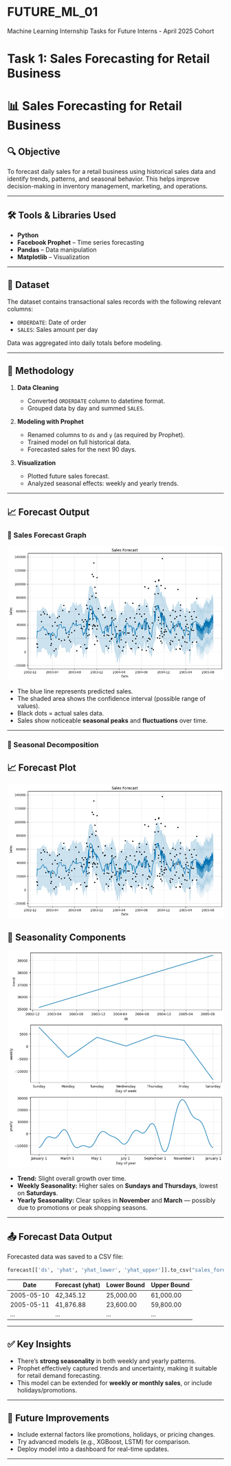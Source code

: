 # FUTURE_ML_01
Machine Learning Internship Tasks for Future Interns - April 2025 Cohort
# Task 1: Sales Forecasting for Retail Business

# 📊 Sales Forecasting for Retail Business

## 🔍 Objective
To forecast daily sales for a retail business using historical sales data and identify trends, patterns, and seasonal behavior. This helps improve decision-making in inventory management, marketing, and operations.

---

## 🛠 Tools & Libraries Used
- **Python**
- **Facebook Prophet** – Time series forecasting
- **Pandas** – Data manipulation
- **Matplotlib** – Visualization

---

## 📁 Dataset
The dataset contains transactional sales records with the following relevant columns:
- `ORDERDATE`: Date of order
- `SALES`: Sales amount per day

Data was aggregated into daily totals before modeling.

---

## 🧪 Methodology

1. **Data Cleaning**
   - Converted `ORDERDATE` column to datetime format.
   - Grouped data by day and summed `SALES`.

2. **Modeling with Prophet**
   - Renamed columns to `ds` and `y` (as required by Prophet).
   - Trained model on full historical data.
   - Forecasted sales for the next 90 days.

3. **Visualization**
   - Plotted future sales forecast.
   - Analyzed seasonal effects: weekly and yearly trends.

---

## 📈 Forecast Output

### 🔮 Sales Forecast Graph

![Sales Forecast](images/sales_forecast_plot.png)

- The blue line represents predicted sales.
- The shaded area shows the confidence interval (possible range of values).
- Black dots = actual sales data.
- Sales show noticeable **seasonal peaks** and **fluctuations** over time.

---

### 📅 Seasonal Decomposition

## 📈 Forecast Plot
![Sales Forecast](images/sales_forecast_plot.png)

## 🔄 Seasonality Components
![Seasonality](images/seasonality_components.png)


- **Trend:** Slight overall growth over time.
- **Weekly Seasonality:** Higher sales on **Sundays and Thursdays**, lowest on **Saturdays**.
- **Yearly Seasonality:** Clear spikes in **November** and **March** — possibly due to promotions or peak shopping seasons.

---
## 📤 Forecast Data Output
Forecasted data was saved to a CSV file:
```python
forecast[['ds', 'yhat', 'yhat_lower', 'yhat_upper']].to_csv("sales_forecast.csv", index=False)
```

| Date       | Forecast (yhat) | Lower Bound | Upper Bound |
|------------|-----------------|-------------|-------------|
| 2005-05-10 | 42,345.12       | 25,000.00   | 61,000.00   |
| 2005-05-11 | 41,876.88       | 23,600.00   | 59,800.00   |
| ...        | ...             | ...         | ...         |

---

## ✅ Key Insights
- There’s **strong seasonality** in both weekly and yearly patterns.
- Prophet effectively captured trends and uncertainty, making it suitable for retail demand forecasting.
- This model can be extended for **weekly or monthly sales**, or include holidays/promotions.

---

## 📌 Future Improvements
- Include external factors like promotions, holidays, or pricing changes.
- Try advanced models (e.g., XGBoost, LSTM) for comparison.
- Deploy model into a dashboard for real-time updates.

---
